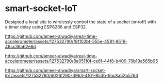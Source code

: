 # smart-socket-IoT

Designed a local site to wirelessly control the state of a socket (on/off) with a timer delay using ESP8266 and ESP32. 

https://github.com/ameer-alwadiya/real-time-accelerometer/assets/127532790/f8f102bf-555e-4581-8519-48cc36a62e6d


https://github.com/ameer-alwadiya/real-time-accelerometer/assets/127532790/8a05110f-ce6f-44f8-b409-70b19a565b95


https://github.com/ameer-alwadiya/smart-socket-IoT/assets/127532790/6026f290-3963-4f61-853b-9ac8a52b5763
